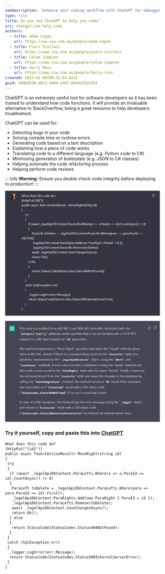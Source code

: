 ```yaml
---
seoDescription: 'Enhance your coding workflow with ChatGPT for debugging, code generation, translation, and more.'
type: rule
title: Do you use ChatGPT to help you code?
uri: chatgpt-can-help-code
authors:
  - title: Adam Cogan
    url: https://ww.ssw.com.au/people/adam-cogan
  - title: Piers Sinclair
    url: https://www.ssw.com.au/people/piers-sinclair
  - title: Calum Simpson
    url: https://www.ssw.com.au/people/calum-simpson
  - title: Harry Ross
    url: https://www.ssw.com.au/people/harry-ross
created: 2023-02-09T08:31:54.821Z
guid: 499bd550-d8c3-448d-a307-06e6a762efb3
---
```


ChatGPT is an extremely useful tool for software developers as it has been trained to understand how code functions. It will provide an invaluable alternative to StackOverflow, being a great resource to help developers troubleshoot.

ChatGPT can be used for:

- Detecting bugs in your code
- Solving compile time or runtime errors
- Generating code based on a text description
- Explaining how a piece of code works
- Translating code to a different language (e.g. Python code to C#)
- Minimising generation of boilerplate (e.g. JSON to C# classes)
- Helping automate the code refactoring process
- Helping perform code reviews

::: info
**Warning:** Ensure you double check code integrity before deploying to production!
:::

![Figure: Asking ChatGPT to explain this code](chatgpt-code-prompt.png)

![Figure: ChatGPT explains the code](chatgpt-code-response.png)

### Try it yourself, copy and paste this into [ChatGPT](https://chat.openai.com)

```markup
What does this code do?
[HttpPut("{id}")]
public async Task<IActionResult> MoveRight(string id)
{
 try
 {
  if (await _legalApiDbContext.ParaLefts.Where(a => a.ParaId == id).CountAsync() != 0)
  {
   ParaLeft toDelete = _legalApiDbContext.ParaLefts.Where(para => para.ParaId == id).First();
   _legalApiDbContext.ParaRights.Add(new ParaRight { ParaId = id });
   _legalApiDbContext.ParaLefts.Remove(toDelete);
   await _legalApiDbContext.SaveChangesAsync();
   return Ok();
  } else
  {
   return StatusCode(StatusCodes.Status404NotFound);
  }
 }
 catch (SqlException err)
 {
  _logger.LogError(err.Message);
  return StatusCode(StatusCodes.Status500InternalServerError);
 }
}
```
